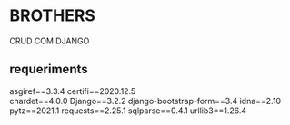 # BROTHERS
CRUD COM DJANGO

## requeriments
asgiref==3.3.4
certifi==2020.12.5        
chardet==4.0.0
Django==3.2.2
django-bootstrap-form==3.4
idna==2.10
pytz==2021.1
requests==2.25.1
sqlparse==0.4.1
urllib3==1.26.4
